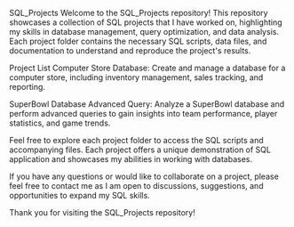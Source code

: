 SQL_Projects
Welcome to the SQL_Projects repository! This repository showcases a collection of SQL projects that I have worked on, highlighting my skills in database management, query optimization, and data analysis. Each project folder contains the necessary SQL scripts, data files, and documentation to understand and reproduce the project's results.

Project List
Computer Store Database: Create and manage a database for a computer store, including inventory management, sales tracking, and reporting.

SuperBowl Database Advanced Query: Analyze a SuperBowl database and perform advanced queries to gain insights into team performance, player statistics, and game trends.

Feel free to explore each project folder to access the SQL scripts and accompanying files. Each project offers a unique demonstration of SQL application and showcases my abilities in working with databases.

If you have any questions or would like to collaborate on a project, please feel free to contact me as I am open to discussions, suggestions, and opportunities to expand my SQL skills.

Thank you for visiting the SQL_Projects repository!
